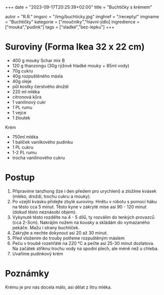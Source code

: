 +++
date = "2023-09-17T20:25:39+02:00"
title = "Buchtičky s krémem"

autor = "R.R."
imgsrc = "/img/buchticky.jpg"
imghref = "/recepty/"
imgname = "Buchtičky"
kategorie = ["moučníky","hlavní-jídlo]
ingredience = ["mouka","pudink"]
tags = ["sladké","bez-lepku"]
+++

# Suroviny (Forma Ikea 32 x 22 cm)

- 400 g mouky Schar mix B
- 120 g thanzongu (30g rýžové hladké mouky + 85ml vody)
- 70g cukru
- 40g rozpuštěného másla
- 40g oleje
- půl kostky čerstvého droždí
- 220 ml mléka
- citronová kůra
- 1 vanilinový cukr
- 1 PL rumu
- 1 vejce
- 1 žloutek

Krém
- 750ml mléka
- 1 balíček vanilkového pudinku
- 1 PL cukru
- 1-2 PL rumu
- trocha vanilínového cukru

# Postup

1. Připravíme tanzhong (lze i den předem pro urychlení) a zložíme kvásek (mléko, droždí, trochu cukru a mouky).
2. Po vzejití kvásku přidejte zbylé suroviny. Hnětu v robotu s pomocí háku na těsto cca 5 minut. Těsto kyne v zakryté míse asi 90 - 120  minut (dokud těsto neznásobí objem).
3. Vykynuté těsto rozdělte na 4 - 5 dílů, ty rozválím do tenkých provazců (cca 2-3cm). Nakrájím nožem na kousky a skládám do vymazaného pekáče. Mažu i strany buchtiček. 
4. Zakryjte a nechte dokynout asi 20 až 30 minut. 
5. Před vložením do trouby potřeme rozpuštěným máslem
6. Peču v troubě rozehřáté na 220 °C a pečte asi 25-30 minut dozlatova. Na začátek stříknu trochu vody na spodní plech, ale méně než u chleba.
7. Uvaříme pudinkový krém


# Poznámky
Krému je pro nás docela málo, asi dělat z litru mléka.


<!--
-->
